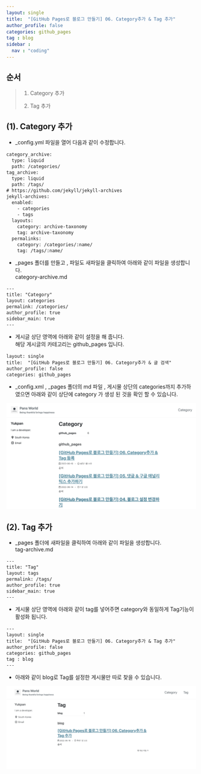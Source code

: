 ```yaml
---
layout: single
title:  "[GitHub Pages로 블로그 만들기] 06. Category추가 & Tag 추가"
author_profile: false
categories: github_pages
tag : blog
sidebar :
  nav : "coding"
---
```




## 순서

>1. Category 추가
>
>2. Tag 추가
>





## (1). Category 추가

- _config.yml 파일을 열어 다음과 같이 수정합니다.	

```
category_archive:
  type: liquid
  path: /categories/
tag_archive:
  type: liquid
  path: /tags/
# https://github.com/jekyll/jekyll-archives
jekyll-archives:
  enabled:
    - categories
    - tags
  layouts:
    category: archive-taxonomy
    tag: archive-taxonomy
  permalinks:
    category: /categories/:name/
    tag: /tags/:name/
```

- _pages 폴더를 만들고 , 파일도 새파일을 클릭하여 아래와 같이 파일을 생성합니다.  
  category-archive.md

```
---
title: "Category"
layout: categories
permalink: /categories/
author_profile: true
sidebar_main: true
---
```

- 게시글 상단 영역에 아래와 같이 설정을 해 줍니다.   
  해당 게시글의 카테고리는 github_pages 입니다.

```
layout: single
title:  "[GitHub Pages로 블로그 만들기] 06. Category추가 & 글 검색"
author_profile: false
categories: github_pages
```

- _config.xml , _pages 폴더의 md 파일 , 게시물 상단의 categories까지 추가하였으면 아래와 같이 상단에 category 가 생성 된 것을 확인 할 수 있습니다.

![git_06_01](../images/2022-06-16-git_06/git_06_01.png) 





## (2). Tag 추가

- _pages 폴더에 새파일을 클릭하여 아래와 같이 파일을 생성합니다.  
  tag-archive.md

```
---
title: "Tag"
layout: tags
permalink: /tags/
author_profile: true
sidebar_main: true
---

```

- 게시물 상단 영역에 아래와 같이 tag를 넣어주면 category와 동일하게 Tag기능이 활성화 됩니다.

```
---
layout: single
title:  "[GitHub Pages로 블로그 만들기] 06. Category추가 & Tag 추가"
author_profile: false
categories: github_pages
tag : blog
---
```

- 아래와 같이 blog로 Tag를 설정한 게시물만 따로 찾을 수 있습니다.

![git_06_02](../images/2022-06-16-git_06/git_06_02.png)
